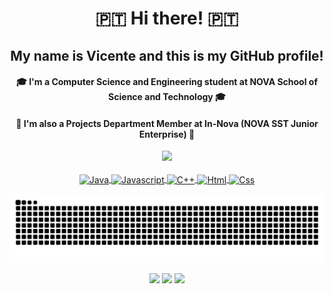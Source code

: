 <div align="center">
  <h1>🇵🇹 Hi there! 🇵🇹</h1>
  <h2>My name is Vicente and this is my GitHub profile!</h2>
  <h4>🎓 I'm a Computer Science and Engineering student at NOVA School of Science and Technology 🎓</h4>
  <h4>🔭 I'm also a Projects Department Member at In-Nova (NOVA SST Junior Enterprise) 🔭</h4>
</div>

<div style="display: inline_block" align="center">
  <a href="https://github.com/vicenters1">
  <img height="150em" src="https://github-readme-stats.vercel.app/api?username=vicenters1&show_icons=true&theme=github_dark&include_all_commits=true&count_private=true"/>
</div>
  
<div style="display: inline_block" align="center"><br>
  <img align="center" alt="Java" height="45" width="45" src="https://cdn.jsdelivr.net/gh/devicons/devicon/icons/java/java-original.svg">
  <img align="center" alt="Javascript" height="45" width="45" src="https://cdn.jsdelivr.net/gh/devicons/devicon/icons/javascript/javascript-plain.svg">
  <img align="center" alt="C++" height="45" width="45" src="https://cdn.jsdelivr.net/gh/devicons/devicon/icons/cplusplus/cplusplus-original.svg">
  <img align="center" alt="Html" height="45" width="45" src="https://cdn.jsdelivr.net/gh/devicons/devicon/icons/html5/html5-original.svg">
  <img align="center" alt="Css" height="45" width="45" src="https://cdn.jsdelivr.net/gh/devicons/devicon/icons/css3/css3-original.svg">
  
  ![Snake animation](https://github.com/vicenters1/vicenters1/blob/output/github-contribution-grid-snake.svg)

  <a href="https://instagram.com/vicenters10" target="_blank"><img src="https://img.shields.io/badge/-Instagram-%23E4405F?style=for-the-badge&logo=instagram&logoColor=white" target="_blank"></a>
  <a href = "mailto:vm.santos@campus.fct.unl.pt"><img src="https://img.shields.io/badge/-Gmail-%23333?style=for-the-badge&logo=gmail&logoColor=white" target="_blank"></a>
  <a href="https://www.linkedin.com/in/vicenters1" target="_blank"><img src="https://img.shields.io/badge/-LinkedIn-%230077B5?style=for-the-badge&logo=linkedin&logoColor=white" target="_blank"></a>
</div>
